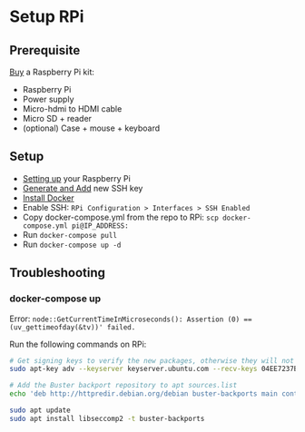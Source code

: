# Setup RPi

## Prerequisite

[Buy](https://www.raspberrypi.com/products/raspberry-pi-4-model-b/) a Raspberry Pi kit:

- Raspberry Pi
- Power supply
- Micro-hdmi to HDMI cable
- Micro SD + reader
- (optional) Case + mouse + keyboard

## Setup

- [Setting up](https://projects.raspberrypi.org/en/projects/raspberry-pi-setting-up/0) your Raspberry Pi
- [Generate and Add](https://docs.github.com/en/authentication/connecting-to-github-with-ssh/generating-a-new-ssh-key-and-adding-it-to-the-ssh-agent) new SSH key
- [Install Docker](https://dev.to/elalemanyo/how-to-install-docker-and-docker-compose-on-raspberry-pi-1mo)
- Enable SSH: `RPi Configuration > Interfaces > SSH Enabled`
- Copy docker-compose.yml from the repo to RPi: `scp docker-compose.yml pi@IP_ADDRESS:`
- Run `docker-compose pull`
- Run `docker-compose up -d`

## Troubleshooting

### docker-compose up

Error: `node::GetCurrentTimeInMicroseconds(): Assertion (0) == (uv_gettimeofday(&tv))' failed.`

Run the following commands on RPi:

```bash
# Get signing keys to verify the new packages, otherwise they will not install
sudo apt-key adv --keyserver keyserver.ubuntu.com --recv-keys 04EE7237B7D453EC 648ACFD622F3D138

# Add the Buster backport repository to apt sources.list
echo 'deb http://httpredir.debian.org/debian buster-backports main contrib non-free' | sudo tee -a /etc/apt/sources.list.d/debian-backports.list

sudo apt update
sudo apt install libseccomp2 -t buster-backports
```
